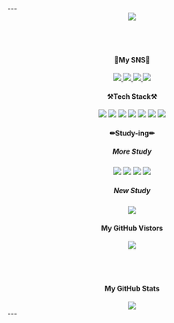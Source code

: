 <dl>
  ---
<div align="center" padding="10">
  <img src='https://thumbs.gfycat.com/WelltodoCarefreeBarnowl-size_restricted.gif'/>
  <br>
  <br>
  <br>
  <br>
  <h4>🐤My SNS🐤</h4>
  <a href="https://www.instagram.com/183_yj/">
    <img src="https://img.shields.io/badge/Instagram-DD2A7B?style=for-the-badge&logo=Instagram&logoColor=white"/>
  </a>
  <a href="https://parallel-flax-a90.notion.site/Kim-s-Dev-Study-a49238bd3ba5471db7a50c9d13f593b3">
    <img src="https://img.shields.io/badge/Notion-black?style=for-the-badge&logo=Notion&logoColor=white"/>
  </a>
  <a href="https://www.facebook.com/profile.php?id=100011956212947">
    <img src="https://img.shields.io/badge/Facebook-3B5998?style=for-the-badge&logo=Facebook&logoColor=white"/>
  </a>
  <a href="https://coderin.tistory.com">
    <img src="https://img.shields.io/badge/Tistory-595959?style=for-the-badge&logo=Tistory&logoColor=white"/>
  </a>
  <br>
  <h4>⚒️Tech Stack⚒️</h4>
  <img src="https://img.shields.io/badge/ReactNative-262B31?style=for-the-badge&logo=React&logoColor=61DBFB"/>
  <img src="https://img.shields.io/badge/JavaScript-FFFF00?style=for-the-badge&logo=Javascript&logoColor=black"/>
  <img src="https://img.shields.io/badge/TypeScript-007ACC?style=for-the-badge&logo=Typescript&logoColor=white"/>
  <img src="https://img.shields.io/badge/Android-32DE84?style=for-the-badge&logo=Android&logoColor=white"/>
  <img src="https://img.shields.io/badge/Kotlin-7F52FF?style=for-the-badge&logo=Kotlin&logoColor=white"/>
  <img src="https://img.shields.io/badge/HTML-E34F26?style=for-the-badge&logo=HTML5&logoColor=white"/>
  <img src="https://img.shields.io/badge/CSS-264de4?style=for-the-badge&logo=CSS3&logoColor=white"/>
  <h4>✏Study-ing✏</h4>
  <h5>More Study</h5>
  <img src="https://img.shields.io/badge/TypeScript-007ACC?style=for-the-badge&logo=Typescript&logoColor=white"/>
  <img src="https://img.shields.io/badge/JavaScript-FFFF00?style=for-the-badge&logo=Javascript&logoColor=black"/>
  <img src="https://img.shields.io/badge/HTML-E34F26?style=for-the-badge&logo=HTML5&logoColor=white"/>
  <img src="https://img.shields.io/badge/CSS-264de4?style=for-the-badge&logo=CSS3&logoColor=white"/>
  <h5>New Study</h5>
  <img src="https://img.shields.io/badge/React-262B31?style=for-the-badge&logo=React&logoColor=61DBFB"/>
  <h4>My GitHub Vistors</h4>
  <img src="https://hits.seeyoufarm.com/api/count/incr/badge.svg?
            url=https%3A%2F%2Fgithub.com%2Fkyjprograming&count_bg=black&title_bg=whiteicon=&icon_color=%23E7E7E7&title=hits&edge_flat=false"/>
  <br>
  <br>
  <br>
  <br>
  <h4>My GitHub Stats</h4>
  <img src='https://github-readme-stats.vercel.app/api?username=kyjprograming&show_icons=true&customtitle=김영준'/>
  <br>
</div>
---
</dl>
